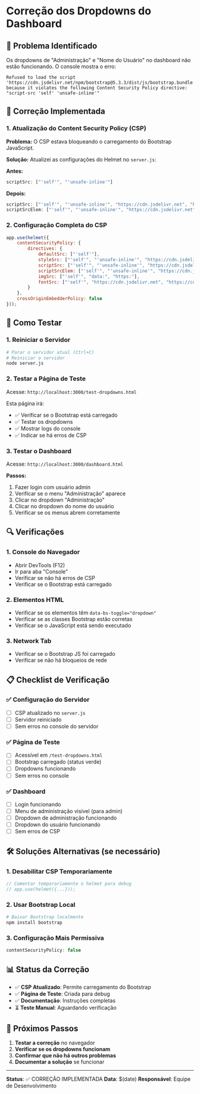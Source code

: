 # Correção dos Dropdowns do Dashboard

## 🚨 Problema Identificado

Os dropdowns de "Administração" e "Nome do Usuário" no dashboard não estão funcionando. O console mostra o erro:

```
Refused to load the script 'https://cdn.jsdelivr.net/npm/bootstrap@5.3.3/dist/js/bootstrap.bundle.min.js' because it violates the following Content Security Policy directive: "script-src 'self' 'unsafe-inline'"
```

## 🔧 Correção Implementada

### 1. Atualização do Content Security Policy (CSP)

**Problema:** O CSP estava bloqueando o carregamento do Bootstrap JavaScript.

**Solução:** Atualizei as configurações do Helmet no `server.js`:

**Antes:**
```javascript
scriptSrc: ["'self'", "'unsafe-inline'"]
```

**Depois:**
```javascript
scriptSrc: ["'self'", "'unsafe-inline'", "https://cdn.jsdelivr.net", "https://cdnjs.cloudflare.com"],
scriptSrcElem: ["'self'", "'unsafe-inline'", "https://cdn.jsdelivr.net", "https://cdnjs.cloudflare.com"]
```

### 2. Configuração Completa do CSP

```javascript
app.use(helmet({
    contentSecurityPolicy: {
        directives: {
            defaultSrc: ["'self'"],
            styleSrc: ["'self'", "'unsafe-inline'", "https://cdn.jsdelivr.net", "https://cdnjs.cloudflare.com"],
            scriptSrc: ["'self'", "'unsafe-inline'", "https://cdn.jsdelivr.net", "https://cdnjs.cloudflare.com"],
            scriptSrcElem: ["'self'", "'unsafe-inline'", "https://cdn.jsdelivr.net", "https://cdnjs.cloudflare.com"],
            imgSrc: ["'self'", "data:", "https:"],
            fontSrc: ["'self'", "https://cdn.jsdelivr.net", "https://cdnjs.cloudflare.com"]
        }
    },
    crossOriginEmbedderPolicy: false
}));
```

## 🧪 Como Testar

### 1. Reiniciar o Servidor
```bash
# Parar o servidor atual (Ctrl+C)
# Reiniciar o servidor
node server.js
```

### 2. Testar a Página de Teste
Acesse: `http://localhost:3000/test-dropdowns.html`

Esta página irá:
- ✅ Verificar se o Bootstrap está carregado
- ✅ Testar os dropdowns
- ✅ Mostrar logs do console
- ✅ Indicar se há erros de CSP

### 3. Testar o Dashboard
Acesse: `http://localhost:3000/dashboard.html`

**Passos:**
1. Fazer login com usuário admin
2. Verificar se o menu "Administração" aparece
3. Clicar no dropdown "Administração"
4. Clicar no dropdown do nome do usuário
5. Verificar se os menus abrem corretamente

## 🔍 Verificações

### 1. Console do Navegador
- Abrir DevTools (F12)
- Ir para aba "Console"
- Verificar se não há erros de CSP
- Verificar se o Bootstrap está carregado

### 2. Elementos HTML
- Verificar se os elementos têm `data-bs-toggle="dropdown"`
- Verificar se as classes Bootstrap estão corretas
- Verificar se o JavaScript está sendo executado

### 3. Network Tab
- Verificar se o Bootstrap JS foi carregado
- Verificar se não há bloqueios de rede

## 📋 Checklist de Verificação

### ✅ Configuração do Servidor
- [ ] CSP atualizado no `server.js`
- [ ] Servidor reiniciado
- [ ] Sem erros no console do servidor

### ✅ Página de Teste
- [ ] Acessível em `/test-dropdowns.html`
- [ ] Bootstrap carregado (status verde)
- [ ] Dropdowns funcionando
- [ ] Sem erros no console

### ✅ Dashboard
- [ ] Login funcionando
- [ ] Menu de administração visível (para admin)
- [ ] Dropdown de administração funcionando
- [ ] Dropdown do usuário funcionando
- [ ] Sem erros de CSP

## 🛠️ Soluções Alternativas (se necessário)

### 1. Desabilitar CSP Temporariamente
```javascript
// Comentar temporariamente o helmet para debug
// app.use(helmet({...}));
```

### 2. Usar Bootstrap Local
```bash
# Baixar Bootstrap localmente
npm install bootstrap
```

### 3. Configuração Mais Permissiva
```javascript
contentSecurityPolicy: false
```

## 📊 Status da Correção

- ✅ **CSP Atualizado**: Permite carregamento do Bootstrap
- ✅ **Página de Teste**: Criada para debug
- ✅ **Documentação**: Instruções completas
- ⏳ **Teste Manual**: Aguardando verificação

## 🎯 Próximos Passos

1. **Testar a correção** no navegador
2. **Verificar se os dropdowns funcionam**
3. **Confirmar que não há outros problemas**
4. **Documentar a solução** se funcionar

---

**Status**: ✅ CORREÇÃO IMPLEMENTADA
**Data**: $(date)
**Responsável**: Equipe de Desenvolvimento
